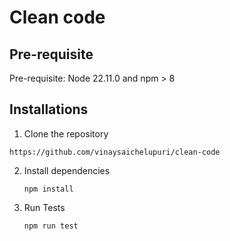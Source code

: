 # Clean code


## Pre-requisite
Pre-requisite: Node 22.11.0 and npm > 8

## Installations
1. Clone the repository
```shell
https://github.com/vinaysaichelupuri/clean-code
```
2. Install dependencies
   ```shell
   npm install
   ```
3. Run Tests
   ```shell
   npm run test
   ```



